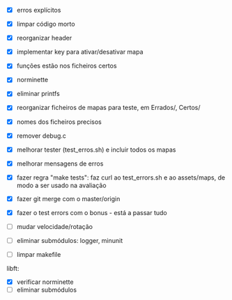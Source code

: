 - [x] erros explícitos
- [x] limpar código morto
- [x] reorganizar header
- [x] implementar key para ativar/desativar mapa
- [x] funções estão nos ficheiros certos
- [x] norminette
- [x] eliminar printfs
- [x] reorganizar ficheiros de mapas para teste, em Errados/, Certos/
- [x] nomes dos ficheiros precisos
- [x] remover debug.c
- [x] melhorar tester (test_erros.sh) e incluir todos os mapas
- [x] melhorar mensagens de erros

- [x] fazer regra "make tests": faz curl ao test_errors.sh e ao assets/maps,
de modo a ser usado na avaliação

- [x] fazer git merge com o master/origin
- [x] fazer o test errors com o bonus - está a passar tudo
- [ ] mudar velocidade/rotação
- [ ] eliminar submódulos: logger, minunit
- [ ] limpar makefile

libft:
- [x] verificar norminette
- [ ] eliminar submódulos 

